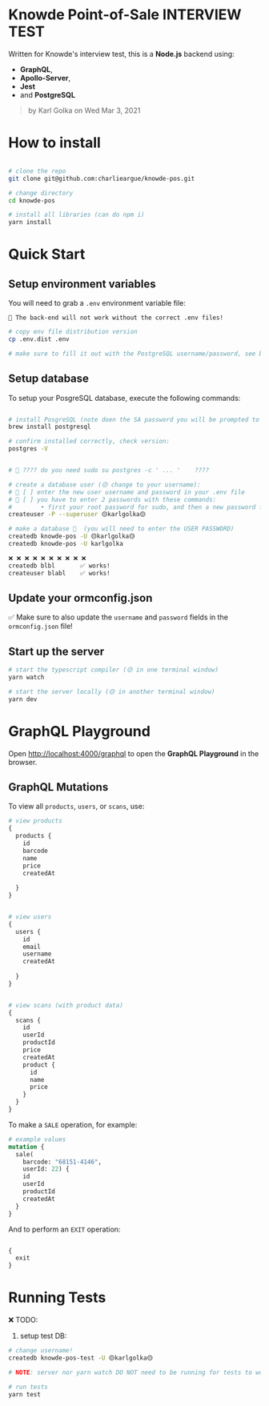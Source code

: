 # Knowde Point-of-Sale INTERVIEW TEST 

Written for Knowde's interview test, this is a **Node.js** backend using:
* **GraphQL**, 
* **Apollo-Server**, 
* **Jest**
* and **PostgreSQL**

> by Karl Golka on Wed Mar 3, 2021

# How to install

```sh

# clone the repo
git clone git@github.com:charlieargue/knowde-pos.git

# change directory 
cd knowde-pos

# install all libraries (can do npm i)
yarn install
```

# Quick Start

## Setup environment variables

You will need to grab a `.env` environment variable file:
```
🛑 The back-end will not work without the correct .env files!
```

```sh
# copy env file distribution version
cp .env.dist .env

# make sure to fill it out with the PostgreSQL username/password, see below...
```

## Setup database

To setup your PosgreSQL database, execute the following commands:
```sh

# install PosgreSQL (note doen the SA password you will be prompted to create)
brew install postgresql

# confirm installed correctly, check version:
postgres -V


# 🔴 ???? do you need sudo su postgres -c ' ... '    ????

# create a database user (🟡 change to your username):
# 🔴 [ ] enter the new user username and password in your .env file
# 🔴 [ ] you have to enter 2 passwords with these commands:
#        • first your root password for sudo, and then a new password for createuser
createuser -P --superuser 🟡karlgolka🟡

# make a database 🔴  (you will need to enter the USER PASSWORD)
createdb knowde-pos -U 🟡karlgolka🟡
createdb knowde-pos -U karlgolka

❌ ❌ ❌ ❌ ❌ ❌ ❌ ❌ ❌ ❌ 
createdb blbl       ✅ works!
createuser blabl    ✅ works!


```

## Update your ormconfig.json

✅ Make sure to also update the `username` and `password` fields in the `ormconfig.json` file!

## Start up the server

```sh
# start the typescript compiler (🟡 in one terminal window)
yarn watch
```

```sh
# start the server locally (🟡 in another terminal window)
yarn dev
```

# GraphQL Playground

Open [http://localhost:4000/graphql](http://localhost:4000/graphql) to open the **GraphQL Playground** in the browser.


## GraphQL Mutations

To view all `products`, `users`, or `scans`, use:
```graphql
# view products
{
  products {
    id
    barcode
    name
    price
    createdAt
    
  }
}


# view users
{
  users {
    id
    email
    username
    createdAt
    
  }
}


# view scans (with product data)
{
  scans {
    id
    userId
    productId
    price
    createdAt
    product {
      id
      name
      price
    }
  }
}

```

To make a `SALE` operation, for example:
```graphql
# example values
mutation {
  sale(
    barcode: "68151-4146",
    userId: 22) {
    id
    userId
    productId
    createdAt
  }
}

```

And to perform an `EXIT` operation:
```graphql

{
  exit
}
```


# Running Tests

❌ TODO:
1. setup test DB:
```sh
# change username!
createdb knowde-pos-test -U 🟡karlgolka🟡

# NOTE: server nor yarn watch DO NOT need to be running for tests to work!

# run tests
yarn test

```